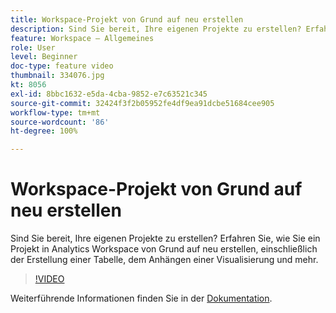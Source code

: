 ```yaml
---
title: Workspace-Projekt von Grund auf neu erstellen
description: Sind Sie bereit, Ihre eigenen Projekte zu erstellen? Erfahren Sie, wie Sie ein Projekt in Analytics Workspace von Grund auf neu erstellen, einschließlich der Erstellung einer Tabelle, dem Anhängen einer Visualisierung und mehr.
feature: Workspace – Allgemeines
role: User
level: Beginner
doc-type: feature video
thumbnail: 334076.jpg
kt: 8056
exl-id: 8bbc1632-e5da-4cba-9852-e7c63521c345
source-git-commit: 32424f3f2b05952fe4df9ea91dcbe51684cee905
workflow-type: tm+mt
source-wordcount: '86'
ht-degree: 100%

---
```


# Workspace-Projekt von Grund auf neu erstellen

Sind Sie bereit, Ihre eigenen Projekte zu erstellen? Erfahren Sie, wie Sie ein Projekt in Analytics Workspace von Grund auf neu erstellen, einschließlich der Erstellung einer Tabelle, dem Anhängen einer Visualisierung und mehr.

>[!VIDEO](https://video.tv.adobe.com/v/334076/?quality=12&learn=on)

Weiterführende Informationen finden Sie in der [Dokumentation](https://experienceleague.adobe.com/docs/analytics/analyze/analysis-workspace/home.html?lang=de).
